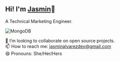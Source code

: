 
 
 ## Hi! I'm <a href="https://chicajasmin.netlify.app/#">Jasmin</a>👋
 A Technical Marketing Engineer. <br>
 
![MongoDB](https://img.shields.io/badge/MongoDB-%234ea94b.svg?style=for-the-badge&logo=mongodb&logoColor=white)

👯 I’m looking to collaborate on open source projects.<br>
📫 How to reach me:  jasminalvarezdev@gmail.com <br>
😄 Pronouns: She/Her/Hers <br>
